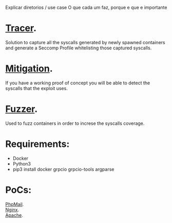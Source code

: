 Explicar diretorios / use case
O que cada um faz, porque e que e importante

# [Tracer](https://github.com/0xSmiley/Runtime/blob/master/Tracer/README.md). <br/>
Solution to capture all the syscalls generated by newly spawned containers and generate a Seccomp Profile whitelisting those captured syscalls.

# [Mitigation](https://github.com/0xSmiley/Runtime/blob/master/Mitigation/README.md). <br/>
  If you have a working proof of concept you will be able to detect the syscalls that the exploit uses.
  
# [Fuzzer](https://github.com/0xSmiley/Runtime/blob/master/Fuzzer/README.md). <br/>
  Used to fuzz containers in order to increse the syscalls coverage. 


# Requirements:  <br/>
* Docker
* Python3 
* pip3 install docker grpcio grpcio-tools argparse



# PoCs:  <br/>

[PhpMail](https://github.com/0xSmiley/Runtime/blob/master/PoC/PhpMail/README.md). <br/>
[Nginx](https://github.com/0xSmiley/Runtime/blob/master/PoC/Nginx/README.md). <br/>
[Apache](https://github.com/0xSmiley/Runtime/blob/master/PoC/ApacheTomcat/README.md). <br/>

